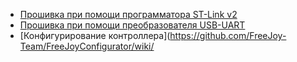 * [Прошивка при помощи программатора ST-Link v2](https://github.com/FreeJoy-Team/FreeJoyConfigurator/wiki/Прошивка-при-помощи-программатора-ST-Link-v2)
* [Прошивка при помощи преобразователя USB-UART](https://github.com/FreeJoy-Team/FreeJoyConfigurator/wiki/Прошивка-при-помощи-преобразователя-USB-UART)
* [Конфигурирование контроллера](https://github.com/FreeJoy-Team/FreeJoyConfigurator/wiki/